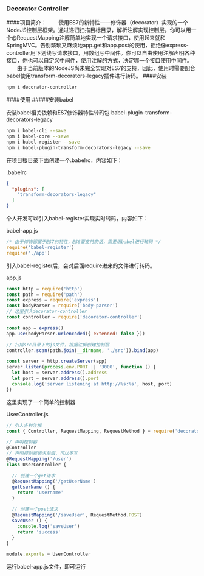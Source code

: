 ### Decorator Controller
####项目简介：
&emsp;&emsp;使用ES7的新特性——修饰器（decorator）实现的一个NodeJS控制层框架。通过递归扫描目标目录，解析注解实现控制层。你可以用一个@RequestMapping注解简单地实现一个请求接口，使用起来就和SpringMVC。告别繁琐又麻烦地app.get和app.post的使用，拒绝像express-controller用下划线写请求接口，用数组写中间件。你可以自由使用注解声明各种接口，你也可以自定义中间件，使用注解的方式，决定哪一个接口使用中间件。<br>&emsp;&emsp;由于当前版本的NodeJS尚未完全实现对ES7的支持，因此，使用时需要配合babel使用transform-decorators-legacy插件进行转码。
####安装
~~~bash
npm i decorator-controller
~~~
####使用
#####安装babel

安装babel相关依赖和ES7修饰器特性转码包 babel-plugin-transform-decorators-legacy
~~~bash
npm i babel-cli --save
npm i babel-core --save
npm i babel-register --save
npm i babel-plugin-transform-decorators-legacy --save
~~~

在项目根目录下面创建一个.babelrc，内容如下：

.babelrc
~~~json
{
  "plugins": [
    "transform-decorators-legacy"
  ]
}
~~~

个人开发可以引入babel-register实现实时转码，内容如下：

babel-app.js
~~~js
/* 由于修饰器属于ES7的特性，ES6要支持的话，需要用babel进行转码 */
require('babel-register')
require('./app')

~~~
引入babel-register后，会对后面require进来的文件进行转码。

app.js
~~~js
const http = require('http')
const path = require('path')
const express = require('express')
const bodyParser = require('body-parser')
// 这里引入decorator-controller
const controller = require('decorator-controller')

const app = express()
app.use(bodyParser.urlencoded({ extended: false }))

// 扫描src目录下的js文件，根据注解创建控制层
controller.scan(path.join(__dirname, './src')).bind(app)

const server = http.createServer(app)
server.listen(process.env.PORT || '3000', function () {
  let host = server.address().address
  let port = server.address().port
  console.log('server listening at http://%s:%s', host, port)
})
~~~

这里实现了一个简单的控制器

UserController.js
~~~js
// 引入各种注解
const { Controller, RequestMapping, RequestMethod } = require('decorator-controller/annotation')

// 声明控制器
@Controller
// 声明控制器请求前缀，可以不写
@RequestMapping('/user')
class UserController {

  // 创建一个get请求  
  @RequestMapping('/getUserName')
  getUserName () {
    return 'username'
  }

  // 创建一个post请求  
  @RequestMapping('/saveUser', RequestMethod.POST)
  saveUser () {
    console.log('saveUser')
    return 'success'
  }
}

module.exports = UserController
~~~

运行babel-app.js文件，即可运行
